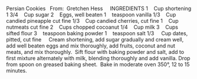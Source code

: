 Persian Cookies
 
From:  Gretchen Hess
 
 
INGREDIENTS
1    Cup shortening
1 3/4    Cup sugar
2    Eggs, well beaten
1    teaspoon vanilla
1/3    Cup candied pineapple cut fine
1/3    Cup candied cherries, cut fine
1    Cup nutmeats cut fine
2    Cups chopped cocoanut
1/4    Cup milk
3    Cups sifted flour
3    teaspoon baking powder
1    teaspoon salt
1/3     Cup dates, pitted, cut fine
 
 
Cream shortening, add sugar gradually and cream well, add well beaten eggs and mix thoroughly, add fruits, coconut and nut meats, and mix thoroughly.  Sift flour with baking powder and salt, add to first mixture alternately with milk, blending thoroughly and add vanilla.
Drop from spoon on greased baking sheet.  Bake in moderate oven 350°, 12 to 15 minutes.
 
